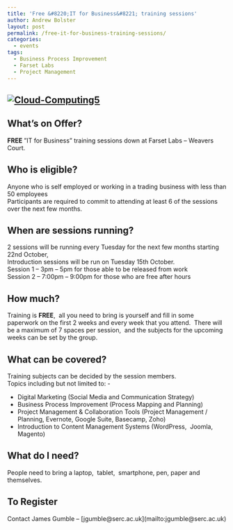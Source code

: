 ```yaml
---
title: 'Free &#8220;IT for Business&#8221; training sessions'
author: Andrew Bolster
layout: post
permalink: /free-it-for-business-training-sessions/
categories:
  - events
tags:
  - Business Process Improvement
  - Farset Labs
  - Project Management
---
```

## [<img alt="Cloud-Computing5" src="http://i0.wp.com/farsetlabs.org.uk/blog/wp-content/uploads/2013/10/Cloud-Computing5.png?resize=527%2C225" data-recalc-dims="1" />][1]

## What&#8217;s on Offer?

<div>
  <b>FREE</b> &#8221;IT for Business&#8221; training sessions down at Farset Labs – Weavers Court.
</div>

## 

## Who is eligible?

<div>
  Anyone who is self employed or working in a trading business with less than 50 employees
</div>

<div>
  Participants are required to commit to attending at least 6 of the sessions over the next few months.
</div>

## 

## **When are sessions running?**

<div>
  2 sessions will be running every Tuesday for the next few months starting 22nd October,
</div>

<div>
  Introduction sessions will be run on Tuesday 15th October.
</div>

<div>
</div>

<div>
  Session 1 &#8211; 3pm – 5pm for those able to be released from work
</div>

<div>
  Session 2 – 7:00pm – 9:00pm for those who are free after hours
</div>

## 

## **How much?**

<div>
  Training is <b>FREE</b>,  all you need to bring is yourself and fill in some paperwork on the first 2 weeks and every week that you attend.  There will be a maximum of 7 spaces per session,  and the subjects for the upcoming weeks can be set by the group.
</div>

## 

## **What can be covered?**

<div>
  Training subjects can be decided by the session members.
</div>

<div>
</div>

<div>
  Topics including but not limited to: -
</div>

*   Digital Marketing (Social Media and Communication Strategy)
*   Business Process Improvement (Process Mapping and Planning)
*   Project Management & Collaboration Tools (Project Management / Planning, Evernote, Google Suite, Basecamp, Zoho)
*   Introduction to Content Management Systems (WordPress,  Joomla, Magento)

## 

## **What do I need?**

<div>
  People need to bring a laptop,  tablet,  smartphone, pen, paper and themselves.
</div>

## 

## **To Register**

<div>
  Contact James Gumble – [jgumble@serc.ac.uk](mailto:jgumble@serc.ac.uk)
</div>

 [1]: http://i0.wp.com/farsetlabs.org.uk/blog/wp-content/uploads/2013/10/Cloud-Computing5.png
